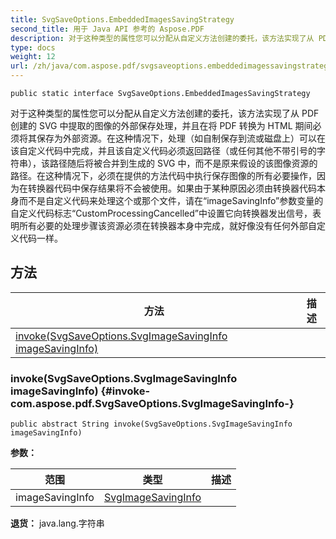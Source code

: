 ```yaml
---
title: SvgSaveOptions.EmbeddedImagesSavingStrategy
second_title: 用于 Java API 参考的 Aspose.PDF
description: 对于这种类型的属性您可以分配从自定义方法创建的委托，该方法实现了从 PDF 创建的 SVG 中提取的图像的外部保存处理，并且在将 PDF 转换为 HTML 期间必须将其保存为外部资源。
type: docs
weight: 12
url: /zh/java/com.aspose.pdf/svgsaveoptions.embeddedimagessavingstrategy/
---
```

```
public static interface SvgSaveOptions.EmbeddedImagesSavingStrategy
```

对于这种类型的属性您可以分配从自定义方法创建的委托，该方法实现了从 PDF 创建的 SVG 中提取的图像的外部保存处理，并且在将 PDF 转换为 HTML 期间必须将其保存为外部资源。在这种情况下，处理（如自制保存到流或磁盘上）可以在该自定义代码中完成，并且该自定义代码必须返回路径（或任何其他不带引号的字符串），该路径随后将被合并到生成的 SVG 中，而不是原来假设的该图像资源的路径。在这种情况下，必须在提供的方法代码中执行保存图像的所有必要操作，因为在转换器代码中保存结果将不会被使用。如果由于某种原因必须由转换器代码本身而不是自定义代码来处理这个或那个文件，请在“imageSavingInfo”参数变量的自定义代码标志“CustomProcessingCancelled”中设置它向转换器发出信号，表明所有必要的处理步骤该资源必须在转换器本身中完成，就好像没有任何外部自定义代码一样。
## 方法

| 方法 | 描述 |
| --- | --- |
| [invoke(SvgSaveOptions.SvgImageSavingInfo imageSavingInfo)](#invoke-com.aspose.pdf.SvgSaveOptions.SvgImageSavingInfo-) |  |
### invoke(SvgSaveOptions.SvgImageSavingInfo imageSavingInfo) {#invoke-com.aspose.pdf.SvgSaveOptions.SvgImageSavingInfo-}
```
public abstract String invoke(SvgSaveOptions.SvgImageSavingInfo imageSavingInfo)
```




**参数：**

| 范围 | 类型 | 描述 |
| --- | --- | --- |
| imageSavingInfo | [SvgImageSavingInfo](../../com.aspose.pdf/svgimagesavinginfo) |  |

**退货：**
java.lang.字符串